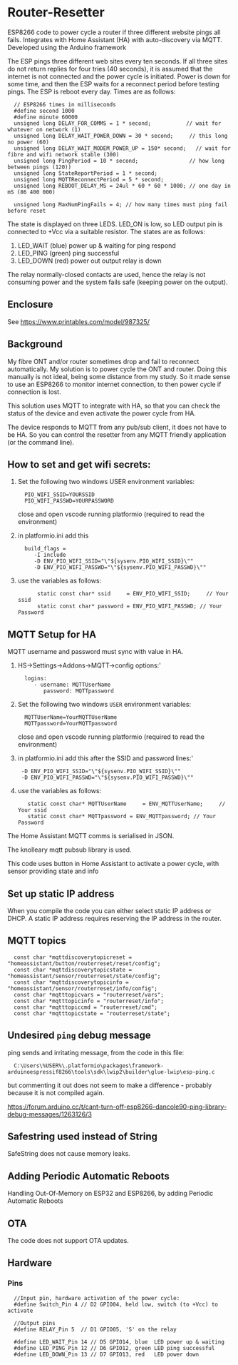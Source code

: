 # Router-Resetter

ESP8266 code to power cycle a router if three different website pings all fails. Integrates with Home Assistant (HA) with auto-discovery via MQTT. Developed using the Arduino framework 

The ESP pings three different web sites every ten seconds. If all three sites do not return replies for four tries (40 seconds), it is assumed that the internet is not connected and the power cycle is initiated. Power is down for some time, and then the ESP waits for a reconnect period before testing pings. The ESP is reboot every day.   Times are as follows: 
      
      // ESP8266 times in milliseconds
      #define second 1000
      #define minute 60000
      unsigned long DELAY_FOR_COMMS = 1 * second;           // wait for whatever on network (1)
      unsigned long DELAY_WAIT_POWER_DOWN = 30 * second;     // this long no power (60)
      unsigned long DELAY_WAIT_MODEM_POWER_UP = 150* second;   // wait for fibre and wifi network stable (300)
      unsigned long PingPeriod = 10 * second;                // how long between pings (120))
      unsigned long StateReportPeriod = 1 * second;
      unsigned long MQTTReconnectPeriod = 5 * second;
      unsigned long REBOOT_DELAY_MS = 24ul * 60 * 60 * 1000; // one day in mS (86 400 000)

      unsigned long MaxNumPingFails = 4; // how many times must ping fail before reset

The state is displayed on three LEDS. LED_ON is low, so LED output pin is connected to +Vcc via a suitable resistor. The states are as follows:

1. LED_WAIT (blue)  power up & waiting for ping respond
1. LED_PING (green) ping successful
1. LED_DOWN (red) power out output relay is down

The relay normally-closed contacts are used, hence the relay is not consuming power and the system fails safe (keeping power on the output).

## Enclosure 

See https://www.printables.com/model/987325/

## Background

My fibre ONT and/or router sometimes drop and fail to reconnect automatically.  My solution is to power cycle the ONT and router. Doing this manually is not ideal, being some distance from my study. So it made sense to use an ESP8266 to monitor internet connection, to then power cycle if connection is lost.

This solution uses MQTT to integrate with HA, so that you can check the status of the device and even activate the power cycle from HA.  

The device responds to MQTT from any pub/sub client, it does not have to be HA. So you can control the resetter from any MQTT friendly application (or the command line).

## How to set and get wifi secrets:

1. Set the following two windows USER environment variables:

         PIO_WIFI_SSID=YOURSSID
         PIO_WIFI_PASSWD=YOURPASSWORD

   close and open vscode running platformio (required to read the environment)
2. in platformio.ini add this

         build_flags =
            -I include
            -D ENV_PIO_WIFI_SSID="\"${sysenv.PIO_WIFI_SSID}\""
            -D ENV_PIO_WIFI_PASSWD="\"${sysenv.PIO_WIFI_PASSWD}\""
   
4. use the variables as follows:

             static const char* ssid     = ENV_PIO_WIFI_SSID;     // Your ssid
             static const char* password = ENV_PIO_WIFI_PASSWD; // Your Password

## MQTT Setup  for HA

MQTT username and password must sync with value in HA.
1. HS->Settings->Addons->MQTT->config options:'

         logins:
            - username: MQTTUserName
               password: MQTTpassword

2. Set the following two windows `USER` environment variables:

         MQTTUserName=YourMQTTUserName
         MQTTpassword=YourMQTTpassword

   close and open vscode running platformio (required to read the environment)

3. in platformio.ini add this after the SSID and password lines:'

        -D ENV_PIO_WIFI_SSID="\"${sysenv.PIO_WIFI_SSID}\""
        -D ENV_PIO_WIFI_PASSWD="\"${sysenv.PIO_WIFI_PASSWD}\""

4. use the variables as follows:

          static const char* MQTTUserName     = ENV_MQTTUserName;     // Your ssid
          static const char* MQTTpassword = ENV_MQTTpassword; // Your Password

The Home Assistant MQTT comms is serialised in JSON.

The knolleary mqtt pubsub library is used.

This code uses button in Home Assistant to activate a power cycle, with sensor providing state and info  

## Set up static IP address

When you compile the code you can either select static IP address or DHCP.  A static IP address requires reserving the IP address in the router.

## MQTT topics

      const char *mqttdiscoverytopicreset = "homeassistant/button/routerreset/reset/config";
      const char *mqttdiscoverytopicstate = "homeassistant/sensor/routerreset/state/config";
      const char *mqttdiscoverytopicinfo = "homeassistant/sensor/routerreset/info/config";
      const char *mqtttopicvars = "routerreset/vars";
      const char *mqtttopicinfo = "routerreset/info";
      const char *mqtttopiccmd = "routerreset/cmd";
      const char *mqtttopicstate = "routerreset/state";


## Undesired `ping` debug message
ping sends and irritating message, from the code in this file:  

      C:\Users\%USER%\.platformio\packages\framework-arduinoespressif8266\tools\sdk\lwip2\builder\glue-lwip\esp-ping.c
but commenting it out does not seem to make a difference - probably because it is not compiled again.

https://forum.arduino.cc/t/cant-turn-off-esp8266-dancole90-ping-library-debug-messages/1263126/3  

## Safestring used instead of String

SafeString does not cause memory leaks.

## Adding Periodic Automatic Reboots

Handling Out-Of-Memory on ESP32 and ESP8266, by adding Periodic Automatic Reboots

## OTA

The code does not support OTA updates.

## Hardware

### Pins

      //Input pin, hardware activation of the power cycle:
      #define Switch_Pin 4 // D2 GPIO04, held low, switch (to +Vcc) to activate

      //Output pins
      #define RELAY_Pin 5  // D1 GPIO05, 'S' on the relay 

      #define LED_WAIT_Pin 14 // D5 GPIO14, blue  LED power up & waiting
      #define LED_PING_Pin 12 // D6 GPIO12, green LED ping successful
      #define LED_DOWN_Pin 13 // D7 GPIO13, red   LED power down
